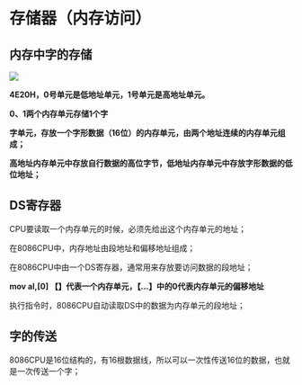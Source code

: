 # 存储器（内存访问）

## 内存中字的存储

![](D:\Learn\3Week\Assembly\第三章\img\1.png)

**4E20H，0号单元是低地址单元，1号单元是高地址单元。**

**0、1两个内存单元存储1个字**

**字单元，存放一个字形数据（16位）的内存单元，由两个地址连续的内存单元组成；**

**高地址内存单元中存放自行数据的高位字节，低地址内存单元中存放字形数据的低位地址；**





## DS寄存器

CPU要读取一个内存单元的时候，必须先给出这个内存单元的地址；

在8086CPU中，内存地址由段地址和偏移地址组成；

在8086CPU中由一个DS寄存器，通常用来存放要访问数据的段地址；



**mov al,[0]		【】代表一个内存单元，【...】中的0代表内存单元的偏移地址**  



执行指令时，8086CPU自动读取DS中的数据为内存单元的段地址；





## 字的传送

8086CPU是16位结构的，有16根数据线，所以可以一次性传送16位的数据，也就是一次传送一个字；

